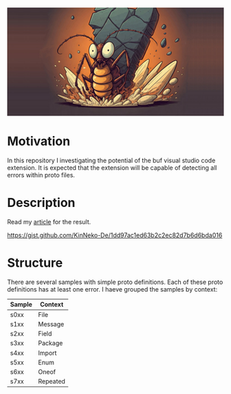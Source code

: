 ![Squeezed bug](header.jpg)

# Motivation
In this repository I investigating the potential of the buf visual studio code extension. It is expected that the extension will be capable of detecting all errors within proto files.

# Description
Read my [article](https://medium.com/@kinneko-de/792c1846a935) for the result.

https://gist.github.com/KinNeko-De/1dd97ac1ed63b2c2ec82d7b6d6bda016

# Structure
There are several samples with simple proto definitions. Each of these proto definitions has at least one error. I haeve grouped the samples by context:

| Sample | Context  |
|--------|----------|
| s0xx   | File     |
| s1xx   | Message  |
| s2xx   | Field    |
| s3xx   | Package  |
| s4xx   | Import   |
| s5xx   | Enum     |
| s6xx   | Oneof    |
| s7xx   | Repeated |
